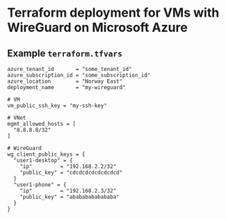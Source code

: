 # Terraform deployment for VMs with WireGuard on Microsoft Azure

## Example `terraform.tfvars`
```
azure_tenant_id       = "some_tenant_id"
azure_subscription_id = "some_subscription_id"
azure_location        = "Norway East"
deployment_name       = "my-wireguard"

# VM
vm_public_ssh_key = "my-ssh-key"

# VNet
mgmt_allowed_hosts = [
  "8.8.8.8/32"
]

# WireGuard
wg_client_public_keys = {
  "user1-desktop" = {
    "ip"         = "192.168.2.2/32"
    "public_key" = "cdcdcdcdcdcdcdcd"
  }
  "user1-phone" = {
    "ip"         = "192.168.2.3/32"
    "public_key" = "abababababababa"
  }
}
```